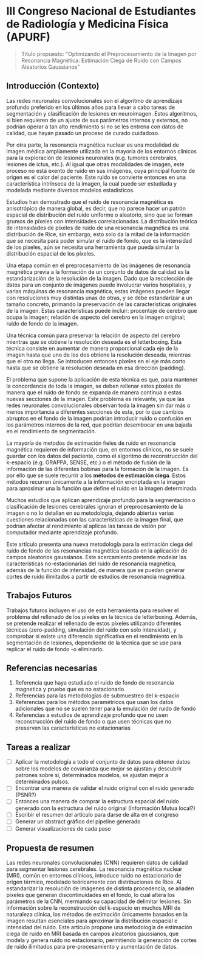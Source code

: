# III Congreso Nacional de Estudiantes de Radiología y Medicina Física (APURF)

> Título propuesto: "Optimizando el Preprocesamiento de la Imagen por Resonancia Magnética: Estimación Ciega de Ruido con Campos Aleatorios Gaussianos"

## Introducción (Contexto)

Las redes neuronales convolucionales son el algoritmo de aprendizaje profundo preferido en los últimos años para llevar a cabo tareas de segmentación y clasificación de lesiones en neuroimagen. Estos algoritmos, si bien requieren de un ajuste de sus parámetros internos y externos, no podrían operar a tan alto rendimiento si no se les entrena con datos de calidad, que hayan pasado un proceso de curado cuidadoso.

Por otra parte, la resonancia magnética nuclear es una modalidad de imagen médica ampliamente utilizada en la mayoría de los entornos clínicos para la exploración de lesiones neuronales (e.g. tumores cerebrales, lesiones de ictus, etc.). Al igual que otras modalidades de imagen, este proceso no está exento de ruido en sus imágenes, cuya principal fuente de origen es el calor del paciente. Este ruido se convierte entonces en una característica intrínseca de la imagen, la cual puede ser estudiada y modelada mediante diversos modelos estadísticos.

Estudios han demostrado que el ruido de resonancia magnética es anisotrópico de manera global, es decir, que no parece hacer un patrón espacial de distribución del ruido uniforme o aleatorio, sino que se forman grumos de píxeles con intensidades correlacionadas. La distribución teórica de intensidades de píxeles de ruido de una resonancia magnética es una distribución de Rice, sin embargo, esto solo da la mitad de la información que se necesita para poder simular el ruido de fondo, que es la intensidad de los píxeles, aún se necesita una herramienta que pueda simular la distribución espacial de los píxeles.

Una etapa común en el preprocesamiento de las imágenes de resonancia magnética previa a la formación de un conjunto de datos de calidad es la estandarización de la resolución de la imagen. Dado que la recolección de datos para un conjunto de imágenes puede involucrar varios hospitales, y varias máquinas de resonancia magnética, estas imágenes pueden llegar con resoluciones muy distintas unas de otras, y se debe estandarizar a un tamaño concreto, primando la preservación de las características originales de la imagen. Estas características puede incluir: procentaje de cerebro que ocupa la imagen; relación de aspecto del cerebro en la imagen original; ruido de fondo de la imagen.

Una técnica común para preservar la relación de aspecto del cerebro mientras que se obtiene la resolución deseada es el letterboxing. Esta técnica consiste en aumentar de manera proporcional cada eje de la imagen hasta que uno de los dos obtiene la resolución deseada, mientras que el otro no llega. Se introducen entonces píxeles en el eje más corto hasta que se obtiene la resolución deseada en esa dirección (padding).

El problema que supone la aplicación de esta técnica es que, para mantener la concordancia de toda la imagen, se deben rellenar estos píxeles de manera que el ruido de fondo se expanda de manera contínua a estas nuevas secciones de la imagen. Este problema es relevante, ya que las redes neuronales convolucionales observan toda la imagen sin dar más o menos importancia a diferentes secciones de esta, por lo que cambios abruptos en el fondo de la imagen podrían introducir ruido o confusión en los parámetros internos de la red, que podrían desembocar en una bajada en el rendimiento de segmentación.

La mayoría de metodos de estimación fieles de ruido en resonancia magnética requieren de información que, en entornos clínicos, no se suele guardar con los datos del paciente, como el algoritmo de reconstrucción del k-espacio (e.g. GRAPPA, SENSE, etc.) o el método de fusión de la información de las diferentes bobinas para la formación de la imagen. Es por ello que se suele recurrir a los **métodos de estimación ciega**. Estos métodos recurren únicamente a la información encriptada en la imagen para aproximar una la función que define el ruido en la imagen determinada.

Muchos estudios que aplican aprendizaje profundo para la segmentación o clasificación de lesiones cerebrales ignoran el preprocesamiento de la imagen o no lo detallan en su metodología, dejando abiertas varias cuestiones relacionadas con las características de la imagen final, que podrían afectar al rendimiento al aplicas las tareas de visión por computador mediante aprendizaje profundo.

Este artículo presenta una nueva metodología para la estimación ciega del ruido de fondo de las resonancias magnética basada en la aplicación de campos aleatorios gaussianos. Este acercamiento pretende modelar las características no-estacionarias del ruido de resonancia magnética, además de la función de intensidad, de manera que se puedan generar cortes de ruido ilimitados a partir de estudios de resonancia magnética.

## Trabajos Futuros

Trabajos futuros incluyen el uso de esta herramienta para resolver el problema del rellenado de los píxeles en la técnica de letterboxing. Además, se pretende realizar el rellenado de estos píxeles utilizando diferentes técnicas (zero-padding, simulación del ruido con solo intensidad), y comprobar si existe una diferencia significativa en el rendimiento en la segmentación de lesiones, dependiente de la técnica que se use para replicar el ruido de fondo -o eliminarlo. 

## Referencias necesarias

1. Referencia que haya estudiado el ruido de fondo de resonancia magnetica y pruebe que es no estacionario
2. Referencias para las metodologías de submuestreo del k-espacio
3. Referencias para los métodos paramétricos que usan los datos adicionales que no se suelen tener para la emulación del ruido de fondo
4. Referencias a estudios de aprendizaje profundo que no usen reconstrucción del ruido de fondo o que usen técnicas que no preserven las características no estacionarias

## Tareas a realizar

- [ ] Aplicar la metodología a todo el conjunto de datos para obtener datos sobre los modelos de covarianza que mejor se ajustan y descubrir patrones sobre si, determinados modelos, se ajustan mejor a determinados pulsos.
- [ ] Encontrar una manera de validar el ruido original con el ruido generado (PSNR?)
- [ ] Entonces una manera de comprar la estructura espacial del ruido generado con la estructura del ruido original (Información Mutua local?)
- [ ] Escribir el resumen del artículo para darse de alta en el congreso
- [ ] Generar un abstract gráfico del pipeline generado
- [ ] Generar visualizaciones de cada paso

## Propuesta de resumen

Las redes neuronales convolucionales (CNN) requieren datos de calidad para segmentar lesiones cerebrales. La resonancia magnética nuclear (MRI), común en entornos clínicos, introduce ruido no estacionario de origen térmico, modelado teóricamente con distribuciones de Rice. Al estandarizar la resolución de imágenes de distinta procedencia, se añaden píxeles que generan discontinuidades en el fondo, lo cual altera los parámetros de la CNN, mermando su capacidad de delimitar lesiones. Sin información sobre la reconstrucción del k-espacio en muchos MRI de naturaleza clínica, los métodos de estimación únicamente basados en la imagen resultan esenciales para aproximar la distribución espacial e intensidad del ruido. Este artículo propone una metodología de estimación ciega de ruido en MRI basada en campos aleatorios gaussianos, que modela y genera ruido no estacionario, permitiendo la generación de cortes de ruido ilimitados para pre-procesamiento y aumentación de datos.
